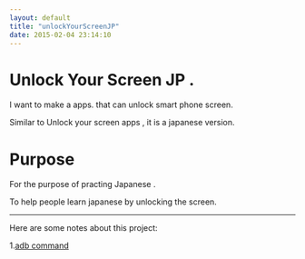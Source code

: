 ```yaml
---
layout: default
title: "unlockYourScreenJP"
date: 2015-02-04 23:14:10
---
```


# Unlock Your Screen JP .

I want to make a apps. that can unlock smart phone screen.

Similar to Unlock your screen apps , it is a japanese version.

# Purpose

For the purpose of practing Japanese .

To help people learn japanese by unlocking the screen.

---

Here are some notes about this project:

1.[adb command](http://style77125tech.pixnet.net/blog/post/17556680-%5Bandroid%5D-%E4%BD%BF%E7%94%A8adb%E6%8C%87%E4%BB%A4)





